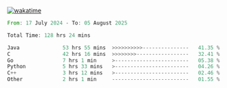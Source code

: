 [![wakatime](https://wakatime.com/badge/user/5970ac98-85fb-4bfd-a7d8-142e7d5bd274.svg)](https://wakatime.com/@5970ac98-85fb-4bfd-a7d8-142e7d5bd274)

<!--START_SECTION:waka-->

```rust
From: 17 July 2024 - To: 05 August 2025

Total Time: 128 hrs 24 mins

Java              53 hrs 55 mins  >>>>>>>>>>---------------   41.35 %
C                 42 hrs 16 mins  >>>>>>>>-----------------   32.41 %
Go                7 hrs 1 min     >------------------------   05.38 %
Python            5 hrs 33 mins   >------------------------   04.26 %
C++               3 hrs 12 mins   >------------------------   02.46 %
Other             2 hrs 1 min     -------------------------   01.55 %
```

<!--END_SECTION:waka-->
